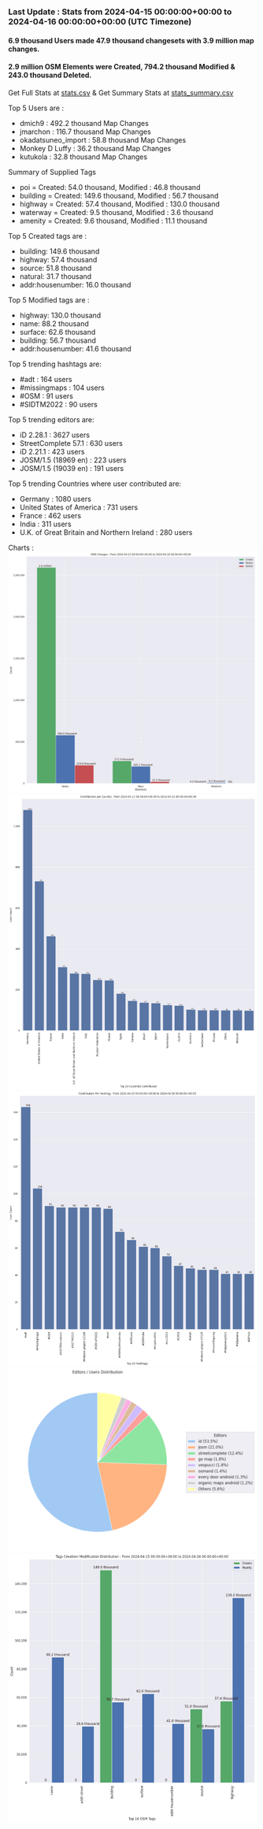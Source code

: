 ### Last Update : Stats from 2024-04-15 00:00:00+00:00 to 2024-04-16 00:00:00+00:00 (UTC Timezone)

#### 6.9 thousand Users made 47.9 thousand changesets with 3.9 million map changes.
#### 2.9 million OSM Elements were Created, 794.2 thousand Modified & 243.0 thousand Deleted.
Get Full Stats at [stats.csv](/stats/Global/Daily/stats.csv)
 & Get Summary Stats at [stats_summary.csv](/stats/Global/Daily/stats_summary.csv)

Top 5 Users are : 
- dmich9 : 492.2 thousand Map Changes
- jmarchon : 116.7 thousand Map Changes
- okadatsuneo_import : 58.8 thousand Map Changes
- Monkey D Luffy : 36.2 thousand Map Changes
- kutukola : 32.8 thousand Map Changes

Summary of Supplied Tags
- poi = Created: 54.0 thousand, Modified : 46.8 thousand
- building = Created: 149.6 thousand, Modified : 56.7 thousand
- highway = Created: 57.4 thousand, Modified : 130.0 thousand
- waterway = Created: 9.5 thousand, Modified : 3.6 thousand
- amenity = Created: 9.6 thousand, Modified : 11.1 thousand


Top 5 Created tags are :
- building: 149.6 thousand
- highway: 57.4 thousand
- source: 51.8 thousand
- natural: 31.7 thousand
- addr:housenumber: 16.0 thousand


Top 5 Modified tags are :
- highway: 130.0 thousand
- name: 88.2 thousand
- surface: 62.6 thousand
- building: 56.7 thousand
- addr:housenumber: 41.6 thousand


Top 5 trending hashtags are:
- #adt : 164 users
- #missingmaps : 104 users
- #OSM : 91 users
- #SIDTM2022 : 90 users


Top 5 trending editors are:
- iD 2.28.1 : 3627 users
- StreetComplete 57.1 : 630 users
- iD 2.21.1 : 423 users
- JOSM/1.5 (18969 en) : 223 users
- JOSM/1.5 (19039 en) : 191 users


Top 5 trending Countries where user contributed are:
- Germany : 1080 users
- United States of America : 731 users
- France : 462 users
- India : 311 users
- U.K. of Great Britain and Northern Ireland : 280 users


 Charts : 
![Alt text](./stats_osm_changes.png) 
![Alt text](./stats_users_per_country.png) 
![Alt text](./stats_users_per_hashtag.png) 
![Alt text](./stats_editors_pie_chart.png) 
![Alt text](./stats_tags.png) 
